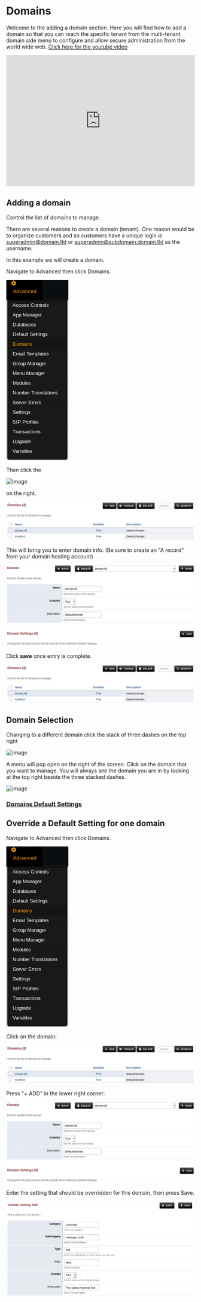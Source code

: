 # Domains

Welcome to the adding a domain section. Here you will find how to add a
domain so that you can reach the specific tenant from the multi-tenant
domain side menu to configure and allow secure administration from the
world wide web. [Click here for the youtube
video](https://youtu.be/frMNh43GfUo)

<div style="text-align: center; margin-bottom: 2em;">
<iframe width="100%" height="350" src="https://www.youtube.com/embed/frMNh43GfUo?rel=0" frameborder="0" ; encrypted-media" allowfullscreen></iframe>
</div>

## Adding a domain

Control the list of domains to manage.

There are several reasons to create a domain (tenant). One reason would
be to organize customers and so customers have a unique login *ie*
<superadmin@domain.tld> or <superadmin@subdomain.domain.tld> as the
username.

In this example we will create a domain.

Navigate to Advanced then click Domains.

![image](../_static/images/fusionpbx_domain.jpg)

Then click the

![image](../_static/images/plus.png)

on the right.

![image](../_static/images/fusionpbx_domain1.jpg)

This will bring you to enter domain info. (Be sure to create an \"A
record\" from your domain hosting account)

![image](../_static/images/fusionpbx_domain2.jpg)

Click **save** once entry is complete.

![image](../_static/images/fusionpbx_domain1.jpg)

## Domain Selection

Changing to a different domain click the stack of three dashes on the
top right

![image](../_static/images/fusionpbx_domain5.jpg)

A menu will pop open on the right of the screen. Click on the domain
that you want to manage. You will always see the domain you are in by
looking at the top right beside the three stacked dashes.

![image](../_static/images/fusionpbx_domain6.jpg)

### [Domains Default Settings](/en/latest/advanced/default_settings.html#id7)

## Override a Default Setting for one domain

Navigate to Advanced then click Domains.

![image](../_static/images/fusionpbx_domain.jpg)

Click on the domain:

![image](../_static/images/fusionpbx_domain1.jpg)

Press \"+ ADD\" in the lower right corner:

![image](../_static/images/fusionpbx_domain2.jpg)

Enter the setting that should be overridden for this domain, then press
Save.

![image](../_static/images/fusionpbx_domain_setting.jpg)
